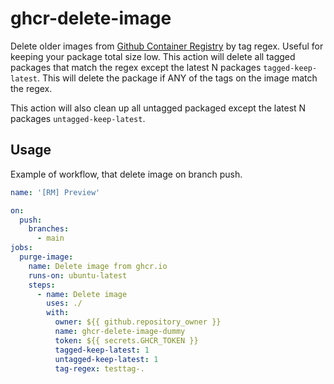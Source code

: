 # ghcr-delete-image

Delete older images from [Github Container Registry](https://github.com/features/packages) by tag regex. 
Useful for keeping your package total size low. This action will delete all tagged packages that match the regex except the latest N packages `tagged-keep-latest`. This will delete the package if ANY of the tags on the image match the regex.

This action will also clean up all untagged packaged except the latest N packages `untagged-keep-latest`.

## Usage 

Example of workflow, that delete image on branch push.

```yaml
name: '[RM] Preview'

on:
  push:
    branches:
      - main
jobs:
  purge-image:
    name: Delete image from ghcr.io
    runs-on: ubuntu-latest
    steps:
      - name: Delete image
        uses: ./
        with:
          owner: ${{ github.repository_owner }}
          name: ghcr-delete-image-dummy
          token: ${{ secrets.GHCR_TOKEN }}
          tagged-keep-latest: 1
          untagged-keep-latest: 1
          tag-regex: testtag-.
```